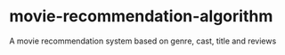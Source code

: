 # movie-recommendation-algorithm
A movie recommendation system based on genre, cast, title and reviews

